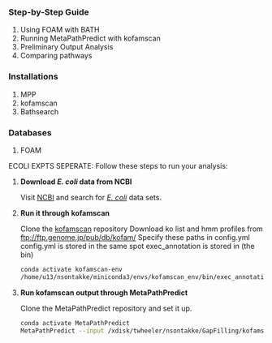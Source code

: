 
### Step-by-Step Guide

1. Using FOAM with BATH
2. Running MetaPathPredict with kofamscan
3. Preliminary Output Analysis
4. Comparing pathways 

### Installations

1. MPP
2. kofamscan
3. Bathsearch

### Databases

1. FOAM

ECOLI EXPTS SEPERATE:
Follow these steps to run your analysis:

1. **Download *E. coli* data from NCBI**

   Visit [NCBI](https://www.ncbi.nlm.nih.gov/) and search for [*E. coli*](https://ftp.ncbi.nlm.nih.gov/genomes/refseq/bacteria/Escherichia_coli/reference/GCF_000005845.2_ASM584v2/GCF_000005845.2_ASM584v2_cds_from_genomic.fna.gz) data sets.

2. **Run it through kofamscan**

   Clone the [kofamscan](https://github.com/takaram/kofam_scan) repository
   Download ko list and hmm profiles from ftp://ftp.genome.jp/pub/db/kofam/
   Specify these paths in config.yml
   config.yml is stored in the same spot exec_annotation is stored in (the bin)
    

   ```bash
   conda activate kofamscan-env
   /home/u13/nsontakke/miniconda3/envs/kofamscan_env/bin/exec_annotation --cpu=8 -k /xdisk/twheeler/nsontakke/GapFilling/kofamscan_input/ko_list -o /xdisk/twheeler/nsontakke/GapFilling/Ecoli_Data/KO_GCF_000005845.2_ASM584v2.txt /xdisk/twheeler/nsontakke/GapFilling/Ecoli_Data/GCF_000005845.2_ASM584v2_cds_from_genomic.fna

4. **Run kofamscan output through MetaPathPredict**

   Clone the MetaPathPredict repository and set it up.
   ```bash
   conda activate MetaPathPredict
   MetaPathPredict --input /xdisk/twheeler/nsontakke/GapFilling/kofamscan_output/Ecoli_kofamscan_output.tsv --annotation-format kofamscan --output Ecoli_Metapath.tsv
